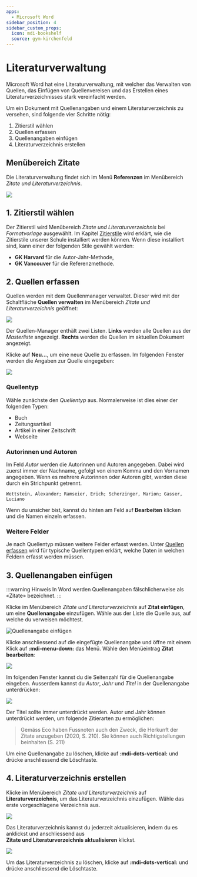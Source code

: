 ```yaml
---
apps:
  - Microsoft Word
sidebar_position: 4
sidebar_custom_props:
  icon: mdi-bookshelf
  source: gym-kirchenfeld
---
```


# Literaturverwaltung



Microsoft Word hat eine Literaturverwaltung, mit welcher das Verwalten von Quellen, das Einfügen von Quellenvereisen und das Erstellen eines Literaturverzeichnisses stark vereinfacht werden.

Um ein Dokument mit Quellenangaben und einem Literaturverzeichnis zu versehen, sind folgende vier Schritte nötig:

1. Zitierstil wählen
2. Quellen erfassen
3. Quellenangaben einfügen
4. Literaturverzeichnis erstellen

## Menübereich Zitate

Die Literaturverwaltung findet sich im Menü __Referenzen__ im Menübereich _Zitate und Literaturverzeichnis_.

![](./menuebereich-zitate.png)


## 1. Zitierstil wählen

Der Zitierstil wird Menübereich _Zitate und Literaturverzeichnis_ bei _Formatvorlage_ ausgewählt. Im Kapitel [Zitierstile](../zitierstile/) wird erklärt, wie die Zitierstile unserer Schule installiert werden können. Wenn diese installiert sind, kann einer der folgenden Stile gewählt werden: 

- **GK Harvard** für die Autor-Jahr-Methode,
- **GK Vancouver** für die Referenzmethode.


## 2. Quellen erfassen

Quellen werden mit dem Quellenmanager verwaltet. Dieser wird mit der Schaltfläche __Quellen&nbsp;verwalten__ im Menübereich _Zitate und Literaturverzeichnis_ geöffnet:

![](./quellen-manager.png)

Der Quellen-Manager enthält zwei Listen. **Links** werden alle Quellen aus der *Masterliste* angezeigt.  **Rechts** werden die Quellen im aktuellen Dokument angezeigt.

Klicke auf __Neu…__, um eine neue Quelle zu erfassen. Im folgenden Fenster werden die Angaben zur Quelle eingegeben:

![](./quelle-bearbeiten.png)

### Quellentyp

Wähle zunächste den _Quellentyp_ aus. Normalerweise ist dies einer der folgenden Typen:

- Buch
- Zeitungsartikel
- Artikel in einer Zeitschrift
- Webseite

### Autorinnen und Autoren

Im Feld _Autor_ werden die Autorinnen und Autoren angegeben. Dabei wird zuerst immer der Nachname, gefolgt von einem Komma und den Vornamen angegeben. Wenn es mehrere Autorinnen oder Autoren gibt, werden diese durch ein Strichpunkt getrennt.

`Wettstein, Alexander; Ramseier, Erich; Scherzinger, Marion; Gasser, Luciano`

Wenn du unsicher bist, kannst du hinten am Feld auf __Bearbeiten__ klicken und die Namen einzeln erfassen.

### Weitere Felder

Je nach Quellentyp müssen weitere Felder erfasst werden. Unter [Quellen erfassen](../quellen-erfassen/) wird für typische Quellentypen erklärt, welche Daten in welchen Feldern erfasst werden müssen.

## 3. Quellenangaben einfügen

:::warning Hinweis
In Word werden Quellenangaben fälschlicherweise als «Zitate» bezeichnet.
:::

Klicke im Menübereich _Zitate und Literaturverzeichnis_ auf __Zitat einfügen__, um eine **Quellenangabe** einzufügen. Wähle aus der Liste die Quelle aus, auf welche du verweisen möchtest.

![Quellenangabe einfügen](./quellenangabe-einfuegen.png)

Klicke anschliessend auf die eingefügte Quellenangabe und öffne mit einem Klick auf __:mdi-menu-down:__ das Menü. Wähle den Menüeintrag __Zitat bearbeiten__:

![](./quellenangabe-menue.png)

Im folgenden Fenster kannst du die Seitenzahl für die Quellenangabe eingeben. Ausserdem kannst du  _Autor_, _Jahr_ und _Titel_ in der Quellenangabe unterdrücken:

![](./quellenangabe-bearbeiten.png)

Der Titel sollte immer unterdrückt werden. Autor und Jahr können unterdrückt werden, um folgende Zitierarten zu ermöglichen:

> Gemäss Eco haben Fussnoten auch den Zweck, die Herkunft der Zitate anzugeben (2020, S. 210). Sie können auch Richtigstellungen beinhalten (S. 211)

Um eine Quellenangabe zu löschen, klicke auf __:mdi-dots-vertical:__ und drücke anschliessend die Löschtaste.

## 4. Literaturverzeichnis erstellen

Klicke im Menübereich _Zitate und Literaturverzeichnis_ auf __Literaturverzeichnis__, um das Literaturverzeichnis einzufügen. Wähle das erste vorgeschlagene Verzeichnis aus.

![](./literaturverzeichnis-erstellen.png)

Das Literaturverzeichnis kannst du jederzeit aktualisieren, indem du es anklickst und anschliessend aus __Zitate&nbsp;und&nbsp;Literaturverzeichnis&nbsp;aktualisieren__ klickst.

![](./literaturverzeichnis.png)

Um das Literaturverzeichnis zu löschen, klicke auf __:mdi-dots-vertical:__ und drücke anschliessend die Löschtaste.
